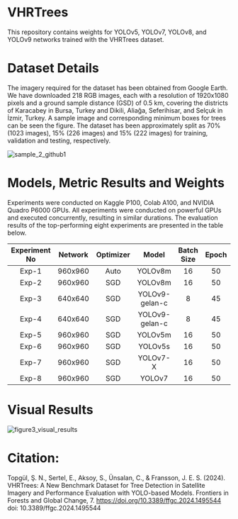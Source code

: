 # VHRTrees

This repository contains weights for YOLOv5, YOLOv7, YOLOv8, and YOLOv9 networks trained with the VHRTrees dataset. 

# Dataset Details
The imagery required for the dataset has been obtained from Google Earth. We have downloaded 218 RGB images, each with a resolution of 1920x1080 pixels and a ground sample distance (GSD) of 0.5 km, covering the districts of Karacabey in Bursa, Turkey and Dikili, Aliağa, Seferihisar, and Selçuk in İzmir, Turkey. A sample image and corresponding minimum boxes for trees can be seen the figure. The dataset has been approximately split as 70% (1023 images), 15% (226 images) and 15% (222 images) for training, validation and testing, respectively.

![sample_2_github1](https://github.com/sulenurtopgul/VHRTrees/assets/109470455/47e94be5-c3af-4770-b5b8-cb09330a6605)

# Models, Metric Results and Weights

Experiments were conducted on Kaggle P100, Colab A100, and NVIDIA Quadro P6000 GPUs. All experiments were conducted on powerful GPUs and executed concurrently, resulting in similar durations. The evaluation results of the top-performing eight experiments are presented in the table below.


| Experiment No | Network | Optimizer |     Model     | Batch Size | Epoch | F-1 Score | Precision | Recall | mAP50 | mAP50-95 | Link |
|:-------------:|:-------:|:---------:|:-------------:|:----------:|:-----:|:---------:|:---------:|:------:|:-----:|:--------:|--------  |
|     Exp-1     | 960x960 |    Auto   |    YOLOv8m    |     16     |   50  |   0.932   |   0.932   |  0.932 | 0.934 |   0.608  | [Download](https://drive.google.com/file/d/1DO785NH13fEleCrQeLQb9L7SSyb1tEiT/view?usp=drive_link) |
|     Exp-2     | 960x960 |    SGD    |    YOLOv8m    |     16     |   50  |   0.915   |   0.942   |  0.890 | 0.916 |   0.608  | [Download](https://drive.google.com/file/d/1pviwFw14uib14890b1HzZ6qr-yRlt8UW/view?usp=drive_link) |
|     Exp-3     | 640x640 |    SGD    | YOLOv9-gelan-c|      8     |   45  |   0.928   |   0.924   |  0.932 | 0.936 |   0.594  | [Download](https://drive.google.com/file/d/1MqOBOPCP1jvX-LKQ05uQtcdyK7x2tF-I/view?usp=drive_link) |
|     Exp-4     | 640x640 |    SGD    | YOLOv9-gelan-c|      8     |   45  |   0.924   |   0.922   |  0.927 | 0.534 |   0.584  | [Download](https://drive.google.com/file/d/1KBYk0A8xtqcvdjkD4kDIJHudefanVZG1/view?usp=drive_link) |
|     Exp-5     | 960x960 |    SGD    |    YOLOv5m    |     16     |   50  |   0.929   |   0.932   |  0.926 | 0.934 |   0.569  | [Download](https://drive.google.com/file/d/1_fzjVl8yOYphNK2pyaJYR250Ckz0P46i/view?usp=drive_link) |
|     Exp-6     | 960x960 |    SGD    |    YOLOv5s    |     16     |   50  |   0.931   |   0.930   |  0.933 | 0.933 |   0.567  | [Download](https://drive.google.com/file/d/1ue-vPl4krs96CTbyxSca27FYdxQ8bziD/view?usp=drive_link) |
|     Exp-7     | 960x960 |    SGD    |   YOLOv7-X    |     16     |   50  |   0.930   |   0.923   |  0.937 | 0.912 |   0.552  | [Download](https://drive.google.com/file/d/17A36XziU33TWUOKy4ubspCPYhka3bV7-/view?usp=drive_link) |
|     Exp-8     | 960x960 |    SGD    |    YOLOv7     |     16     |   50  |   0.929   |   0.930   |  0.928 | 0.908 |   0.549  | [Download](https://drive.google.com/file/d/18KWTWqiuOx4iMVdYarsWR4Bx7SKFYbtF/view?usp=drive_link) |



# Visual Results

![figure3_visual_results](https://github.com/sulenurtopgul/VHRTrees/assets/109470455/c30a47ae-6d23-488a-8e38-98199cff8862)




# Citation:
Topgül, Ş. N., Sertel, E., Aksoy, S., Ünsalan, C., & Fransson, J. E. S. (2024). VHRTrees: A New Benchmark Dataset for Tree Detection in Satellite Imagery and Performance Evaluation with YOLO-based Models. Frontiers in Forests and Global Change, 7. https://doi.org/10.3389/ffgc.2024.1495544
doi: 10.3389/ffgc.2024.1495544



